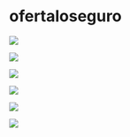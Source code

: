# ofertaloseguro
<!DOCTYPE html>
  <html> 
<img src="https://2.bp.blogspot.com/-8FUgdpRQSs8/WT3GNkVpKEI/AAAAAAAAE0U/jx0moyabzygCnQ0s_COfm51YDiB8OxrigCLcB/s1600/1.jpg"> <br>
	
<img src="https://4.bp.blogspot.com/-p5w3hAujRpw/WT3GMjO-B3I/AAAAAAAAE0M/PDdLCyIg890tJrWE9pcDzgLPEeJWXL4-gCLcB/s1600/2.jpg"> <br>

<img src="https://2.bp.blogspot.com/-AoLG0qKUuL0/WT3GMvvR2PI/AAAAAAAAE0Q/ICNLrcrcIA8h0AHSzQ2B22TgbZee4Pf9QCLcB/s1600/3.jpg"> <br>

<img src="https://2.bp.blogspot.com/-Gy5Nb_gEg4k/WT3GOS49-0I/AAAAAAAAE0Y/5z4rSEYtbngtRWI_BmZWJeEj_43t5FefgCLcB/s1600/4.jpg"> <br>

<img src="https://2.bp.blogspot.com/-v20hQbEG0go/WT3GP-_M_MI/AAAAAAAAE0g/J6EEGyxq3yIlEC0tDA2OxOCchOw7vyM1QCLcB/s1600/5.jpg"> <br>

<img src="https://2.bp.blogspot.com/-7EFiC7N_sLU/WT3GOsFUD-I/AAAAAAAAE0c/AUYGpcnz0YY-z8yOOcgF7No9WnlAitnIACLcB/s1600/6.jpg"> <br>

  </html>
